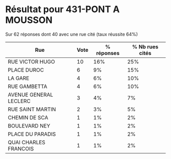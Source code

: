 # Résultat pour 431-PONT A MOUSSON

Sur 62 réponses dont 40 avec une rue cité (taux réussite 64%)

| Rue | Vote | % réponses | % Nb rues cités|
|-----|------|------------|----------------|
| RUE VICTOR HUGO | 10 | 16% | 25%|
| PLACE DUROC | 6 | 9% | 15%|
| LA GARE | 4 | 6% | 10%|
| RUE GAMBETTA | 4 | 6% | 10%|
| AVENUE GENERAL LECLERC | 3 | 4% | 7%|
| RUE SAINT MARTIN | 2 | 3% | 5%|
| CHEMIN DE SCA | 1 | 1% | 2%|
| BOULEVARD NEY | 1 | 1% | 2%|
| PLACE DU PARADIS | 1 | 1% | 2%|
| QUAI CHARLES FRANCOIS | 1 | 1% | 2%|
